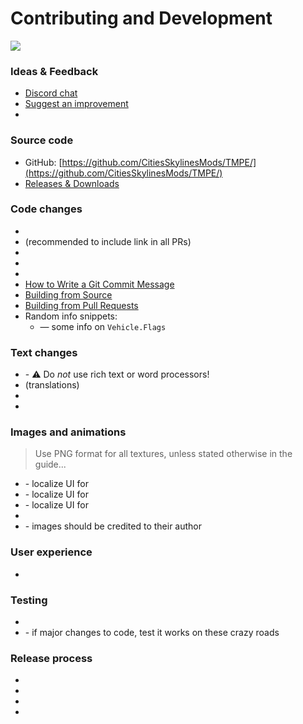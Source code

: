 # Contributing and Development

![](tmpeBigLogo.png)

### Ideas & Feedback

* [Discord chat](https://discord.gg/faKUnST)
* [Suggest an improvement](https://github.com/CitiesSkylinesMods/TMPE/issues/new?labels=feature%2C+triage&template=feature-request.md)
* [](https://github.com/CitiesSkylinesMods/TMPE/wiki/Report-a-Bug)

### Source code

* GitHub: [https://github.com/CitiesSkylinesMods/TMPE/](https://github.com/CitiesSkylinesMods/TMPE/)
* [Releases & Downloads](https://github.com/CitiesSkylinesMods/TMPE/releases)

### Code changes

* [](Reviewing-pull-request-using-Visual-studio.md)
* [](Reviewing-pull-request-using-CI-artefact.md) (recommended to include link
  in all PRs)
* [](GitHub-Clients.md)
* [](Dev-Tools.md)
* [](Code-style-and-naming.md)
* [How to Write a Git Commit Message](https://chris.beams.io/posts/git-commit/)
* [Building from Source](https://github.com/CitiesSkylinesMods/TMPE/blob/master/docs/BUILDING_INSTRUCTIONS.md)
* [Building from Pull Requests](https://github.com/CitiesSkylinesMods/TMPE/blob/master/docs/PR_REVIEW_INSTRUCTIONS.md)
* Random info snippets:
    * [](Vehicle-Flags.md) — some info on `Vehicle.Flags`

### Text changes

* [](Text-Editors.md) - ⚠️ Do _not_ use rich text or word processors!
* [](Localisation.md) (translations)
* [](Documentation.md)
* [](Incompatible-Mods-List.md)

### Images and animations

> Use PNG format for all textures, unless stated otherwise in the guide...

* [](Priority-Signs-Icon-Themes.md) - localize UI for [](Priority-Signs.md)
* [](Speed-Limit-Icon-Themes.md) - localize UI for [](Speed-Limits.md)
* [](Timed-Traffic-Light-Buttons.md) - localize UI for [](Timed-Traffic-Lights.md)
* [](Creating-animated-GIFs.md)
* [](Credits.md) - images should be credited to their author

### User experience

* [](Interface-style-guide.md)

### Testing

* [](Attaching-Debugger-to-Cities-Skylines.md)
* [](Roads-to-Test.md) - if major changes to code, test it works on these crazy roads

### Release process

* [](Milestone.md)
* [](Changelogs.md)
* [](Release-Binaries.md)
* [](Steam-Workshop.md)